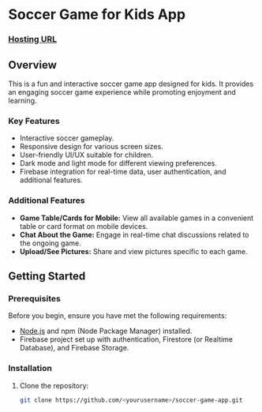 # Soccer Game for Kids App


### [Hosting URL](https://nysl-progressive-app.web.app)

## Overview

This is a fun and interactive soccer game app designed for kids. It provides an engaging soccer game experience while promoting enjoyment and learning.

### Key Features

- Interactive soccer gameplay.
- Responsive design for various screen sizes.
- User-friendly UI/UX suitable for children.
- Dark mode and light mode for different viewing preferences.
- Firebase integration for real-time data, user authentication, and additional features.

### Additional Features

- **Game Table/Cards for Mobile:** View all available games in a convenient table or card format on mobile devices.
- **Chat About the Game:** Engage in real-time chat discussions related to the ongoing game.
- **Upload/See Pictures:** Share and view pictures specific to each game.

 
## Getting Started

### Prerequisites

Before you begin, ensure you have met the following requirements:

- [Node.js](https://nodejs.org/) and npm (Node Package Manager) installed.
- Firebase project set up with authentication, Firestore (or Realtime Database), and Firebase Storage.

### Installation

1. Clone the repository:

   ```bash
   git clone https://github.com/<yourusername>/soccer-game-app.git
